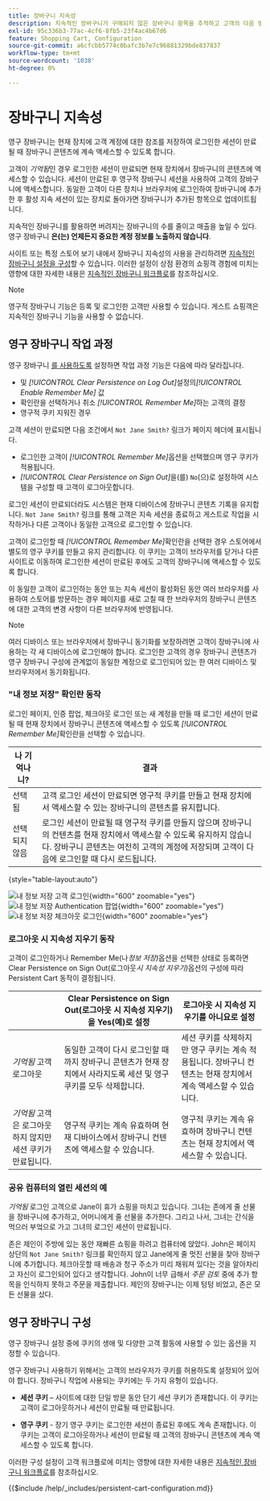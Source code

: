 ```yaml
---
title: 장바구니 지속성
description: 지속적인 장바구니가 구매되지 않은 장바구니 항목을 추적하고 고객의 다음 방문을 위해 정보를 저장하는 방법에 대해 알아봅니다.
exl-id: 95c336b3-77ac-4cf6-8fb5-23f4ac4b67d6
feature: Shopping Cart, Configuration
source-git-commit: a6cfcbb5774c0bafc3b7e7c96881329bde837837
workflow-type: tm+mt
source-wordcount: '1038'
ht-degree: 0%

---
```


# 장바구니 지속성

영구 장바구니는 현재 장치에 고객 계정에 대한 참조를 저장하여 로그인한 세션이 만료될 때 장바구니 콘텐츠에 계속 액세스할 수 있도록 합니다.

고객이 _기억됨_&#x200B;인 경우 로그인한 세션이 만료되면 현재 장치에서 장바구니의 콘텐츠에 액세스할 수 있습니다. 세션이 만료된 후 영구적 장바구니 세션을 사용하여 고객의 장바구니에 액세스합니다. 동일한 고객이 다른 장치나 브라우저에 로그인하여 장바구니에 추가한 후 활성 지속 세션이 있는 장치로 돌아가면 장바구니가 추가된 항목으로 업데이트됩니다.

지속적인 장바구니를 활용하면 버려지는 장바구니의 수를 줄이고 매출을 높일 수 있다. 영구 장바구니 **은(는) 언제든지 중요한 계정 정보를 노출하지 않습니다**.

사이트 또는 특정 스토어 보기 내에서 장바구니 지속성의 사용을 관리하려면 [지속적인 장바구니 설정을 구성](#configure-a-persistent-cart)할 수 있습니다. 이러한 설정이 상점 환경의 쇼핑객 경험에 미치는 영향에 대한 자세한 내용은 [지속적인 장바구니 워크플로](#persistent-cart-workflow)를 참조하십시오.

>[!NOTE]
>
>영구적 장바구니 기능은 등록 및 로그인한 고객만 사용할 수 있습니다. 게스트 쇼핑객은 지속적인 장바구니 기능을 사용할 수 없습니다.

## 영구 장바구니 작업 과정

영구 장바구니 [를 사용하도록](#configure-a-persistent-cart) 설정하면 작업 과정 기능은 다음에 따라 달라집니다.

- 및 _[!UICONTROL Clear Persistence on Log Out]_&#x200B;설정의&#x200B;_[!UICONTROL Enable Remember Me]_ 값
- 확인란을 선택하거나 취소 _[!UICONTROL Remember Me]_&#x200B;하는 고객의 결정
- 영구적 쿠키 지워진 경우

고객 세션이 만료되면 다음 조건에서 `Not Jane Smith?` 링크가 페이지 헤더에 표시됩니다.
- 로그인한 고객이 _[!UICONTROL Remember Me]_&#x200B;옵션을 선택했으며 영구 쿠키가 적용됩니다.
- _[!UICONTROL Clear Persistence on Sign Out]_&#x200B;을(를) `No`(으)로 설정하여 시스템을 구성할 때 고객이 로그아웃합니다.

로그인 세션이 만료되더라도 시스템은 현재 디바이스에 장바구니 콘텐츠 기록을 유지합니다. `Not Jane Smith?` 링크를 통해 고객은 지속 세션을 종료하고 게스트로 작업을 시작하거나 다른 고객이나 동일한 고객으로 로그인할 수 있습니다.

고객이 로그인할 때 _[!UICONTROL Remember Me]_&#x200B;확인란을 선택한 경우 스토어에서 별도의 영구 쿠키를 만들고 유지 관리합니다. 이 쿠키는 고객이 브라우저를 닫거나 다른 사이트로 이동하여 로그인한 세션이 만료된 후에도 고객의 장바구니에 액세스할 수 있도록 합니다.

이 동일한 고객이 로그인하는 동안 또는 지속 세션이 활성화된 동안 여러 브라우저를 사용하여 스토어를 방문하는 경우 페이지를 새로 고칠 때 한 브라우저의 장바구니 콘텐츠에 대한 고객의 변경 사항이 다른 브라우저에 반영됩니다.

>[!NOTE]
>
>여러 디바이스 또는 브라우저에서 장바구니 동기화를 보장하려면 고객이 장바구니에 사용하는 각 새 디바이스에 로그인해야 합니다. 로그인한 고객의 경우 장바구니 콘텐츠가 영구 장바구니 구성에 관계없이 동일한 계정으로 로그인되어 있는 한 여러 디바이스 및 브라우저에서 동기화됩니다.

### &quot;내 정보 저장&quot; 확인란 동작

로그인 페이지, 인증 팝업, 체크아웃 로그인 또는 새 계정을 만들 때 로그인 세션이 만료될 때 현재 장치에서 장바구니 콘텐츠에 액세스할 수 있도록 _[!UICONTROL Remember Me]_&#x200B;확인란을 선택할 수 있습니다.

| 나 기억나니? | 결과 |
| ------------ |  ------ |
| 선택됨 | 고객 로그인 세션이 만료되면 영구적 쿠키를 만들고 현재 장치에서 액세스할 수 있는 장바구니의 콘텐츠를 유지합니다. |
| 선택되지 않음 | 로그인 세션이 만료될 때 영구적 쿠키를 만들지 않으며 장바구니의 컨텐츠를 현재 장치에서 액세스할 수 있도록 유지하지 않습니다. 장바구니 콘텐츠는 여전히 고객의 계정에 저장되며 고객이 다음에 로그인할 때 다시 로드됩니다. |

{style="table-layout:auto"}

![내 정보 저장 고객 로그인](./assets/remember-me-customer-login.png){width="600" zoomable="yes"}
![내 정보 저장 Authentication 팝업](./assets/remember-me-authentication-pop-up.png){width="600" zoomable="yes"}
![내 정보 저장 체크아웃 로그인](./assets/remember-me-checkout-sign-ins.png){width="600" zoomable="yes"}

### 로그아웃 시 지속성 지우기 동작

고객이 로그인하거나 Remember Me(나&#x200B;_정보 저장)_&#x200B;옵션을 선택한 상태로 등록하면 Clear Persistence on Sign Out(로그아웃&#x200B;_시 지속성 지우기)_&#x200B;옵션의 구성에 따라 Persistent Cart 동작이 결정됩니다.

|  | Clear Persistence on Sign Out(로그아웃 시 지속성 지우기)을 Yes(예)로 설정 | 로그아웃 시 지속성 지우기를 아니요로 설정 |
| ------ | ------ | ------ |
| _기억됨_ 고객 로그아웃 | 동일한 고객이 다시 로그인할 때까지 장바구니 콘텐츠가 현재 장치에서 사라지도록 세션 및 영구 쿠키를 모두 삭제합니다. | 세션 쿠키를 삭제하지만 영구 쿠키는 계속 적용됩니다. 장바구니 컨텐츠는 현재 장치에서 계속 액세스할 수 있습니다. |
| _기억됨_ 고객은 로그아웃하지 않지만 세션 쿠키가 만료됩니다. | 영구적 쿠키는 계속 유효하며 현재 디바이스에서 장바구니 컨텐츠에 액세스할 수 있습니다. | 영구적 쿠키는 계속 유효하며 장바구니 컨텐츠는 현재 장치에서 액세스할 수 있습니다. |

### 공유 컴퓨터의 열린 세션의 예

_기억됨_ 로그인 고객으로 Jane이 휴가 쇼핑을 마치고 있습니다. 그녀는 존에게 줄 선물을 장바구니에 추가하고, 어머니에게 줄 선물을 추가한다. 그리고 나서, 그녀는 간식을 먹으러 부엌으로 가고 그녀의 로그인 세션이 만료됩니다.

존은 제인이 주방에 있는 동안 재빠른 쇼핑을 하려고 컴퓨터에 앉았다. John은 페이지 상단의 `Not Jane Smith?` 링크를 확인하지 않고 Jane에게 줄 멋진 선물을 찾아 장바구니에 추가합니다. 체크아웃할 때 배송과 청구 주소가 미리 채워져 있다는 것을 알아차리고 자신이 로그인되어 있다고 생각합니다. John이 너무 급해서 _주문 검토_ 중에 추가 항목을 인식하지 못하고 주문을 제출합니다. 제인의 장바구니는 이제 텅텅 비었고, 존은 모든 선물을 샀다.

## 영구 장바구니 구성

영구 장바구니 설정 중에 쿠키의 생애 및 다양한 고객 활동에 사용할 수 있는 옵션을 지정할 수 있습니다.

영구 장바구니 사용하기 위해서는 고객의 브라우저가 쿠키를 허용하도록 설정되어 있어야 합니다. 장바구니 작업에 사용되는 쿠키에는 두 가지 유형이 있습니다.

- **세션 쿠키** – 사이트에 대한 단일 방문 동안 단기 세션 쿠키가 존재합니다. 이 쿠키는 고객이 로그아웃하거나 세션이 만료될 때 만료됩니다.

- **영구 쿠키** - 장기 영구 쿠키는 로그인한 세션이 종료된 후에도 계속 존재합니다. 이 쿠키는 고객이 로그아웃하거나 세션이 만료될 때 고객의 장바구니 콘텐츠에 계속 액세스할 수 있도록 합니다.

이러한 구성 설정이 고객 워크플로에 미치는 영향에 대한 자세한 내용은 [지속적인 장바구니 워크플로](#persistent-cart-workflow)를 참조하십시오.

{{$include /help/_includes/persistent-cart-configuration.md}}
